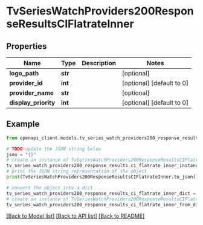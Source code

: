 # TvSeriesWatchProviders200ResponseResultsCIFlatrateInner


## Properties

Name | Type | Description | Notes
------------ | ------------- | ------------- | -------------
**logo_path** | **str** |  | [optional] 
**provider_id** | **int** |  | [optional] [default to 0]
**provider_name** | **str** |  | [optional] 
**display_priority** | **int** |  | [optional] [default to 0]

## Example

```python
from openapi_client.models.tv_series_watch_providers200_response_results_ci_flatrate_inner import TvSeriesWatchProviders200ResponseResultsCIFlatrateInner

# TODO update the JSON string below
json = "{}"
# create an instance of TvSeriesWatchProviders200ResponseResultsCIFlatrateInner from a JSON string
tv_series_watch_providers200_response_results_ci_flatrate_inner_instance = TvSeriesWatchProviders200ResponseResultsCIFlatrateInner.from_json(json)
# print the JSON string representation of the object
print(TvSeriesWatchProviders200ResponseResultsCIFlatrateInner.to_json())

# convert the object into a dict
tv_series_watch_providers200_response_results_ci_flatrate_inner_dict = tv_series_watch_providers200_response_results_ci_flatrate_inner_instance.to_dict()
# create an instance of TvSeriesWatchProviders200ResponseResultsCIFlatrateInner from a dict
tv_series_watch_providers200_response_results_ci_flatrate_inner_from_dict = TvSeriesWatchProviders200ResponseResultsCIFlatrateInner.from_dict(tv_series_watch_providers200_response_results_ci_flatrate_inner_dict)
```
[[Back to Model list]](../README.md#documentation-for-models) [[Back to API list]](../README.md#documentation-for-api-endpoints) [[Back to README]](../README.md)


